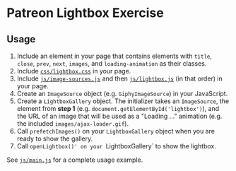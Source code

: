 # Patreon Lightbox Exercise

## Usage

1. Include an element in your page that contains elements with `title`, `close`, `prev`, `next`, `images`, and `loading-animation` as their classes.
2. Include [`css/lightbox.css`](css/lightbox.css) in your page.
3. Include [`js/image-sources.js`](js/image-sources.js) and then [`js/lightbox.js`](js/lightbox.js) (in that order) in your page.
4. Create an `ImageSource` object (e.g. `GiphyImageSource`) in your JavaScript.
5. Create a `LightboxGallery` object. The initializer takes an `ImageSource`, the element from **step 1** (e.g. `document.getElementById('lightbox')`), and the URL of an image that will be used as a "Loading ..." animation (e.g. the included `images/ajax-loader.gif`).
6. Call `prefetchImages()` on your `LightboxGallery` object when you are ready to show the gallery.
7. Call `openLightbox()' on your `LightboxGallery` to show the lightbox.

See [`js/main.js`](js/main.js) for a complete usage example.
